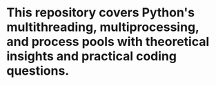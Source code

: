 # This repository covers Python's multithreading, multiprocessing, and process pools with theoretical insights and practical coding questions.
